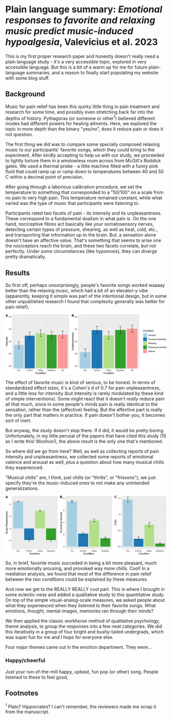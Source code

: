 # Plain language summary: *Emotional responses to favorite and relaxing music predict music-induced hypoalgesia*, Valevicius et al. 2023

This is my first proper research paper and honestly doesn't really need a plain language study - it's a very accessible topic, explored in very accessible language. But this is a bit of a warm up for me for future plain-language summaries, and a reason to finally start populating my website with some blog stuff.

## Background

Music for pain relief has been this quirky little thing in pain treatment and research for some time, and possibly even stretching back far into the depths of history. Pythagoras (or someone or other<sup>1</sup>) believed different modes had different powers for healing ailments. Here, we explored the topic in more depth than the binary "yes/no", does it reduce pain or does it not question.

The first thing we did was to compare some specially composed relaxing music to our participants' favorite songs, which they could bring to the experiment. After kindly accepting to help us with our study, we proceeded to lightly torture them in a windowless room across from McGill's Roddick gates. We used a thermal probe - a little machine filled with a funny pink fluid that could ramp up or ramp down to temperatures between 40 and 50 C within a decimal point of precision.

After going through a laborious calibration procedure, we set the temperature to something that corresponded to a "50/100" on a scale from no pain to very high pain. This temperature remained constant, while what varied was the type of music that participants were listening to.

Participants rated two facets of pain - its intensity and its unpleasantness. These correspond to a fundamental dualism in what pain is. On the one hand, nociceptive fibres act basically like your somatosensory nerves, detecting certain types of pressure, shearing, as well as heat, cold, etc., and transporting that information up to the brain. But, a sensation alone doesn't have an affective value. That's something that seems to arise one the nociceptors reach the brain, and these two facets correlate, but not perfectly. Under some circumstances (like hyponosis), they can diverge pretty dramatically.

## Results

So first off, perhaps unsurprisingly, people's favorite songs worked waaaay better than the relaxing music, which had a bit of an elevator-y vibe (apparently, keeping it simple was part of the intentional design, but in some other unpublished research I found that complexity generally was better for pain relief).

![A cool bar graph](./emotion_music_fig_1.jpg "Figure 1")

The effect of favorite music is kind of serious, to be honest. In terms of standardized effect sizes, it's a Cohen's d of 0.7 for pain unpleasantness, and a little less for intensity (but intensity is rarely modulated by these kind of simple interventions). Some might react that it doesn't *really* reduce pain all that much, since in some people's minds pain is really identical to the sensation, rather than the (affective) feeling. But the affective part is really the only part that matters in practice. If pain doesn't bother you, it becomes sort of inert.

But anyway, the study doesn't stop there. If it did, it would be pretty boring. Unfortunately, in my little perusal of the papers that have cited this study (15 as I write this! Woohoo!), the above result is the only one that's mentioned.

So where did we go from here? Well, as well as collecting reports of pain intensity and unpleasantness, we collected some reports of emotional valence and arousal as well, plus a question about how many musical chills they experienced.

"Musical chills" are, I think, just chills (or "thrills", or "frissons"), we just specify they're the music-induced ones to not make any unintended generalizations.

![Another cool bar graph!](./emotion_music_fig_2.jpg "Figure 2")

So, in brief, favorite music succeded in being a bit more pleasant, much more emotionally arousing, and provoked way more chills. Cool! In a mediation analysis, we found that most of the difference in pain relief between the two conditions could be explained by these measures.

And now we get to the REALLY REALLY cool part. This is where I brought in some eclectic-ness and added a qualitative study to this quantitative study. On top of the simple visual-analog-scale measures, we asked people about what they experienced when they listened to their favorite songs. What emotions, thought, mental images, memories ran through their minds?

We then applied the classic workhorse method of qualitative psychology, theme analysis, to group the responses into a few neat categories. We did this iteratively in a group of four bright and bushy-tailed undergrads, which was super fun for me and I hope for everyone else.

Four major themes came out in the emotion department. They were...

### Happy/cheerful

Just your run-of-the-mill happy, upbeat, fun pop (or other) song. People listened to these to feel good, 

## Footnotes

<sup>1</sup> Plato? Hippocrates? I can't remember, the reviewers made me scrap it from the manuscript.